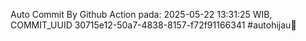 Auto Commit By Github Action pada: 2025-05-22 13:31:25 WIB, COMMIT_UUID 30715e12-50a7-4838-8157-f72f91166341 #autohijau🗿
